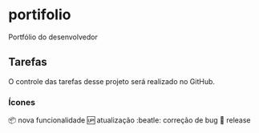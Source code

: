 # portifolio
Portfólio do desenvolvedor 

## Tarefas
O controle das tarefas desse projeto será realizado no GitHub.

### Ícones

:package: nova funcionalidade
:up: atualização
:beatle: correção de bug
:checkered_flag: release